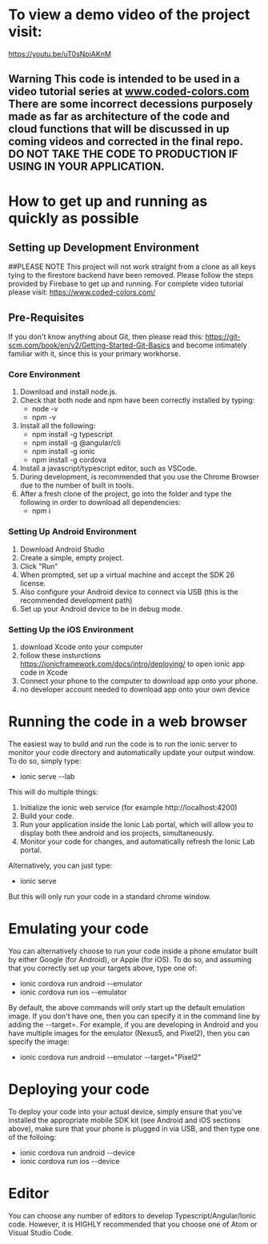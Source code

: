 # To view a demo video of the project visit: 
https://youtu.be/uT0sNpiAKnM

## **Warning** This code is intended to be used in a video tutorial series at www.coded-colors.com There are some incorrect decessions purposely made as far as architecture of the code and cloud functions that will be discussed in up coming videos and corrected in the final repo. DO NOT TAKE THE CODE TO PRODUCTION IF USING IN YOUR APPLICATION. 

# How to get up and running as quickly as possible

## Setting up Development Environment

##PLEASE NOTE
This project will not work straight from a clone as all keys tying to the firestore backend have been removed. Please follow the steps provided by Firebase to get up and running. For complete video tutorial please visit: https://www.coded-colors.com/ 
## Pre-Requisites
If you don't know anything about Git, then please read this: https://git-scm.com/book/en/v2/Getting-Started-Git-Basics and become intimately familiar with it, since this is your primary workhorse.

### Core Environment
1. Download and install node.js.
2. Check that both node and npm have been correctly installed by typing:
    - node -v
    - npm -v
3. Install all the following:
    - npm install -g typescript
    - npm install -g @angular/cli
    - npm install -g ionic
    - npm install -g cordova
4. Install a javascript/typescript editor, such as VSCode.
5. During development, is recommended that you use the Chrome Browser due to the number of built in tools.
6. After a fresh clone of the project, go into the folder and type the following in order to download all dependencies:
    - npm i

### Setting Up Android Environment
1. Download Android Studio
2. Create a simple, empty project.
3. Click "Run"
4. When prompted, set up a virtual machine and accept the SDK 26 license.
5. Also configure your Android device to connect via USB (this is the recommended development path)
6. Set up your Android device to be in debug mode.

### Setting Up the iOS Environment
1. download Xcode onto your computer
2. follow these insturctions https://ionicframework.com/docs/intro/deploying/ to open ionic app code in Xcode
3. Connect your phone to the computer to download app onto your phone.
4. no developer account needed to download app onto your own device

# Running the code in a web browser
The easiest way to build and run the code is to run the ionic server to monitor your code directory and automatically
update your output window.  To do so, simply type:

- ionic serve --lab

This will do multiple things:

1. Initialize the ionic web service (for example http://localhost:4200)
2. Build your code.
3. Run your application inside the Ionic Lab portal, which will allow you to display both thee android and ios projects, simultaneously.
4. Monitor your code for changes, and automatically refresh the Ionic Lab portal.

Alternatively, you can just type:

- ionic serve

But this will only run your code in a standard chrome window.

# Emulating your code
You can alternatively choose to run your code inside a phone emulator built by either Google (for Android), or Apple (for iOS). To do so,
and assuming that you correctly set up your targets above, type one of:

- ionic cordova run android --emulator
- ionic cordova run ios --emulator

By default, the above commands will only start up the default emulation image.  If you don't have one, then you can specify
it in the command line by adding the --target=<name of image>. For example, if you are developing in Android and you have
multiple images for the emulator (Nexus5, and Pixel2), then you can specify the image:

- ionic cordova run android --emulator --target="Pixel2"

# Deploying your code
To deploy your code into your actual device, simply ensure that you've installed the appropriate mobile SDK kit (see Android and iOS sections above),
make sure that your phone is plugged in via USB, and then type one of the folloing:

- ionic cordova run android --device
- ionic cordova run ios --device


# Editor
You can choose any number of editors to develop Typescript/Angular/Ionic code. However, it is HIGHLY recommended that you choose one of Atom or Visual Studio Code.




